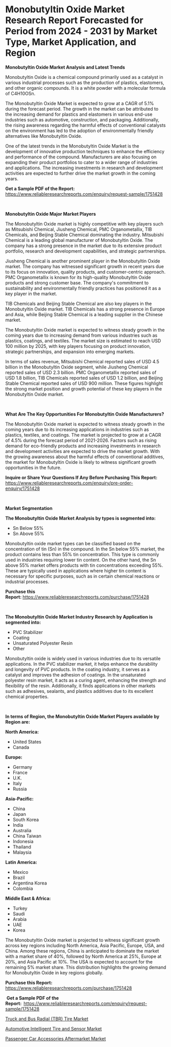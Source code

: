 <p><h1>Monobutyltin Oxide Market Research Report Forecasted for Period from 2024 -  2031 by Market Type, Market Application, and Region</h1></p><p><strong>Monobutyltin Oxide Market Analysis and Latest Trends</strong></p>
<p><p>Monobutyltin Oxide is a chemical compound primarily used as a catalyst in various industrial processes such as the production of plastics, elastomers, and other organic compounds. It is a white powder with a molecular formula of C4H10OSn.</p><p>The Monobutyltin Oxide Market is expected to grow at a CAGR of 5.1% during the forecast period. The growth in the market can be attributed to the increasing demand for plastics and elastomers in various end-use industries such as automotive, construction, and packaging. Additionally, the rising awareness regarding the harmful effects of conventional catalysts on the environment has led to the adoption of environmentally friendly alternatives like Monobutyltin Oxide.</p><p>One of the latest trends in the Monobutyltin Oxide Market is the development of innovative production techniques to enhance the efficiency and performance of the compound. Manufacturers are also focusing on expanding their product portfolios to cater to a wider range of industries and applications. The increasing investments in research and development activities are expected to further drive the market growth in the coming years.</p></p>
<p><strong>Get a Sample PDF of the Report:&nbsp;</strong> <a href="https://www.reliableresearchreports.com/enquiry/request-sample/1751428">https://www.reliableresearchreports.com/enquiry/request-sample/1751428</a></p>
<p>&nbsp;</p>
<p><strong>Monobutyltin Oxide Major Market Players</strong></p>
<p><p>The Monobutyltin Oxide market is highly competitive with key players such as Mitsubishi Chemical, Jiusheng Chemical, PMC Organometallix, TIB Chemicals, and Beijing Stable Chemical dominating the industry. Mitsubishi Chemical is a leading global manufacturer of Monobutyltin Oxide. The company has a strong presence in the market due to its extensive product portfolio, research and development capabilities, and strategic partnerships.</p><p>Jiusheng Chemical is another prominent player in the Monobutyltin Oxide market. The company has witnessed significant growth in recent years due to its focus on innovation, quality products, and customer-centric approach. PMC Organometallix is known for its high-quality Monobutyltin Oxide products and strong customer base. The company's commitment to sustainability and environmentally friendly practices has positioned it as a key player in the market.</p><p>TIB Chemicals and Beijing Stable Chemical are also key players in the Monobutyltin Oxide market. TIB Chemicals has a strong presence in Europe and Asia, while Beijing Stable Chemical is a leading supplier in the Chinese market.</p><p>The Monobutyltin Oxide market is expected to witness steady growth in the coming years due to increasing demand from various industries such as plastics, coatings, and textiles. The market size is estimated to reach USD 100 million by 2025, with key players focusing on product innovation, strategic partnerships, and expansion into emerging markets.</p><p>In terms of sales revenue, Mitsubishi Chemical reported sales of USD 4.5 billion in the Monobutyltin Oxide segment, while Jiusheng Chemical reported sales of USD 2.3 billion. PMC Organometallix reported sales of USD 1.8 billion, TIB Chemicals reported sales of USD 1.2 billion, and Beijing Stable Chemical reported sales of USD 900 million. These figures highlight the strong market position and growth potential of these key players in the Monobutyltin Oxide market.</p></p>
<p>&nbsp;</p>
<p><strong>What Are The Key Opportunities For Monobutyltin Oxide Manufacturers?</strong></p>
<p><p>The Monobutyltin Oxide market is expected to witness steady growth in the coming years due to its increasing applications in industries such as plastics, textiles, and coatings. The market is projected to grow at a CAGR of 4.5% during the forecast period of 2021-2026. Factors such as rising demand for eco-friendly products and increasing investments in research and development activities are expected to drive the market growth. With the growing awareness about the harmful effects of conventional additives, the market for Monobutyltin Oxide is likely to witness significant growth opportunities in the future.</p></p>
<p><strong>Inquire or Share Your Questions If Any Before Purchasing This Report:</strong> <a href="https://www.reliableresearchreports.com/enquiry/pre-order-enquiry/1751428">https://www.reliableresearchreports.com/enquiry/pre-order-enquiry/1751428</a></p>
<p>&nbsp;</p>
<p><strong>Market Segmentation</strong></p>
<p><strong>The Monobutyltin Oxide Market Analysis by types is segmented into:</strong></p>
<p><ul><li>Sn Below 55%</li><li>Sn Above 55%</li></ul></p>
<p><p>Monobutyltin oxide market types can be classified based on the concentration of tin (Sn) in the compound. In the Sn below 55% market, the product contains less than 55% tin concentration. This type is commonly used in industries requiring lower tin content. On the other hand, the Sn above 55% market offers products with tin concentrations exceeding 55%. These are typically used in applications where higher tin content is necessary for specific purposes, such as in certain chemical reactions or industrial processes.</p></p>
<p><strong>Purchase this Report:&nbsp;</strong><a href="https://www.reliableresearchreports.com/purchase/1751428">https://www.reliableresearchreports.com/purchase/1751428</a></p>
<p>&nbsp;</p>
<p><strong>The Monobutyltin Oxide Market Industry Research by Application is segmented into:</strong></p>
<p><ul><li>PVC Stabilizer</li><li>Coating</li><li>Unsaturated Polyester Resin</li><li>Other</li></ul></p>
<p><p>Monobutyltin oxide is widely used in various industries due to its versatile applications. In the PVC stabilizer market, it helps enhance the durability and longevity of PVC products. In the coating industry, it serves as a catalyst and improves the adhesion of coatings. In the unsaturated polyester resin market, it acts as a curing agent, enhancing the strength and flexibility of the resin. Additionally, it finds applications in other markets such as adhesives, sealants, and plastics additives due to its excellent chemical properties.</p></p>
<p>&nbsp;</p>
<p><strong>In terms of Region, the Monobutyltin Oxide Market Players available by Region are:</strong></p>
<p>
    <p> <strong> North America: </strong>
        <ul>
            <li>United States</li>
            <li>Canada</li>
        </ul>
        </p> 
    <p> <strong> Europe: </strong>
        <ul>
            <li>Germany</li>
            <li>France</li>
            <li>U.K.</li>
            <li>Italy</li>
            <li>Russia</li>
        </ul>
        </p> 
    <p> <strong> Asia-Pacific: </strong>
        <ul>
            <li>China</li>
            <li>Japan</li>
            <li>South Korea</li>
            <li>India</li>
            <li>Australia</li>
            <li>China Taiwan</li>
            <li>Indonesia</li>
            <li>Thailand</li>
            <li>Malaysia</li>
        </ul>
        </p> 
    <p> <strong> Latin America: </strong>
        <ul>
            <li>Mexico</li>
            <li>Brazil</li>
            <li>Argentina Korea</li>
            <li>Colombia</li>
        </ul>
        </p> 
    <p> <strong> Middle East & Africa: </strong>
        <ul>
            <li>Turkey</li>
            <li>Saudi</li>
            <li>Arabia</li>
            <li>UAE</li>
            <li>Korea</li>
        </ul>
    </p>
    </p>
<p><p>The Monobutyltin Oxide market is projected to witness significant growth across key regions including North America, Asia Pacific, Europe, USA, and China. Among these regions, China is anticipated to dominate the market with a market share of 40%, followed by North America at 25%, Europe at 20%, and Asia Pacific at 10%. The USA is expected to account for the remaining 5% market share. This distribution highlights the growing demand for Monobutyltin Oxide in key regions globally.</p></p>
<p><strong>Purchase this Report: </strong><a href="https://www.reliableresearchreports.com/purchase/1751428">https://www.reliableresearchreports.com/purchase/1751428</a></p>
<p>&nbsp;<strong>Get a Sample PDF of the Report:&nbsp;&nbsp;</strong><a href="https://www.reliableresearchreports.com/enquiry/request-sample/1751428">https://www.reliableresearchreports.com/enquiry/request-sample/1751428</a></p>
<p><strong></strong></p>
<p><p><a href="https://view.publitas.com/reportprime-1/truck-and-bus-radial-tbr-tire-market-size-and-growth-market-segmentation-regional-and-country-breakdowns-and-market-trends-for-period-from-2023-2030/">Truck and Bus Radial (TBR) Tire Market</a></p><p><a href="https://view.publitas.com/reportprime-1/automotive-intelligent-tire-and-sensor-market-size-market-trends-and-growth-outlook-forecasted-for-period-from-2023-to-2030/">Automotive Intelligent Tire and Sensor Market</a></p><p><a href="https://view.publitas.com/reportprime-1/passenger-car-accessories-aftermarket-market-offer-valuable-insights-into-market-size-market-share-market-trends-and-projections-spanning-from-2023-to-2030/">Passenger Car Accessories Aftermarket Market</a></p></p>